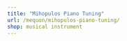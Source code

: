 ```yaml
---
title: "Mihopulos Piano Tuning"
url: /mequon/mihopulos-piano-tuning/
shop: musical instrument
---
```

